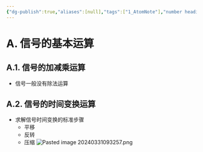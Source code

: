 ```yaml
---
{"dg-publish":true,"aliases":[null],"tags":["1_AtomNote"],"number headings":"auto, first-level 1, max 6, A.1.","Created-Date":"2024-03-05 16:02:39","Modified-Date":"2024-04-18 11:53:16","permalink":"/A01_Lessons/Ac04_信号与系统/信号的基本运算/","dgPassFrontmatter":true}
---
```



# A. 信号的基本运算

## A.1. 信号的加减乘运算


- 信号一般没有除法运算



## A.2. 信号的时间变换运算



- 求解信号时间变换的标准步骤
	- 平移
	- 反转
	- 压缩
![Pasted image 20240331093257.png](/img/user/Z02_ObFiles/Attachments/Pasted%20image%2020240331093257.png)




